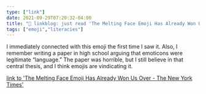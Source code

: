 ```yaml
---
type: ["link"]
date: 2021-09-29T07:20:32-04:00
title: "🔗 linkblog: just read 'The Melting Face Emoji Has Already Won Us Over - The New York Times'"
tags: ["emoji","literacies"]
---
```

I immediately connected with this emoji the first time I saw it. Also, I remember writing a paper in high school arguing that emoticons were legitimate “language.” The paper was horrible, but I still believe in that central thesis, and I think emojis are vindicating it.
 
[link to 'The Melting Face Emoji Has Already Won Us Over - The New York Times'](https://www.nytimes.com/2021/09/29/style/melting-face-emoji-unicode.html)

